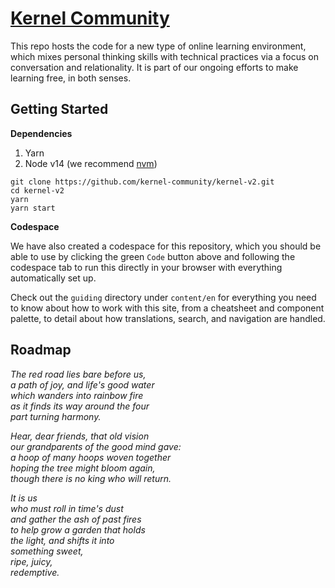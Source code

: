# [Kernel Community](https://kernel.community)

This repo hosts the code for a new type of online learning environment, which mixes personal thinking skills with technical practices via a focus on conversation and relationality. It is part of our ongoing efforts to make learning free, in both senses.

## Getting Started

**Dependencies**

1. Yarn
2. Node v14 (we recommend [nvm](https://github.com/nvm-sh/nvm))

```
git clone https://github.com/kernel-community/kernel-v2.git
cd kernel-v2
yarn
yarn start
```

**Codespace**

We have also created a codespace for this repository, which you should be able to use by clicking the green `Code` button above and following the codespace tab to run this directly in your browser with everything automatically set up.

Check out the `guiding` directory under `content/en` for everything you need to know about how to work with this site, from a cheatsheet and component palette, to detail about how translations, search, and navigation are handled.

## Roadmap

_The red road lies bare before us,_  
_a path of joy, and life's good water_  
_which wanders into rainbow fire_  
_as it finds its way around the four_    
_part turning harmony._  
  
_Hear, dear friends, that old vision_  
_our grandparents of the good mind gave:_  
_a hoop of many hoops woven together_  
_hoping the tree might bloom again,_  
_though there is no king who will return._  
  
_It is us_  
_who must roll in time's dust_  
_and gather the ash of past fires_  
_to help grow a garden that holds_  
_the light, and shifts it into_  
_something sweet,_  
_ripe, juicy,_  
_redemptive._  